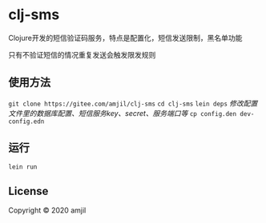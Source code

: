 # clj-sms

Clojure开发的短信验证码服务，特点是配置化，短信发送限制，黑名单功能

只有不验证短信的情况重复发送会触发限发规则

## 使用方法
`git clone https://gitee.com/amjil/clj-sms`
`cd clj-sms`
`lein deps`
*修改配置文件里的数据库配置、短信服务key、secret、服务端口等*
`cp config.den dev-config.edn`

## 运行
`lein run`

## License

Copyright © 2020 amjil
